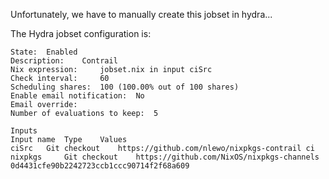 Unfortunately, we have to manually create this jobset in hydra...

The Hydra jobset configuration is:
```
State: 	Enabled
Description: 	Contrail
Nix expression: 	jobset.nix in input ciSrc
Check interval: 	60
Scheduling shares: 	100 (100.00% out of 100 shares)
Enable email notification: 	No
Email override: 	
Number of evaluations to keep: 	5

Inputs
Input name	Type	Values
ciSrc 	Git checkout 	https://github.com/nlewo/nixpkgs-contrail ci
nixpkgs 	Git checkout 	https://github.com/NixOS/nixpkgs-channels 0d4431cfe90b2242723ccb1ccc90714f2f68a609
```
